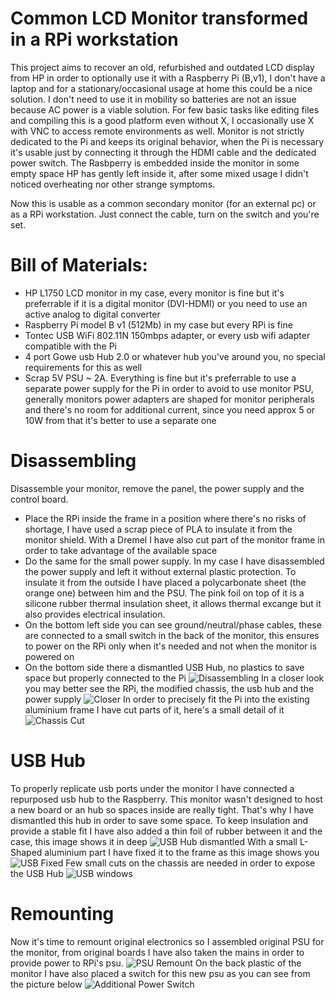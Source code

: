 # Common LCD Monitor transformed in a RPi workstation
This project aims to recover an old, refurbished and outdated LCD display from HP in order to optionally use it with a Raspberry Pi (B,v1), I don't have a laptop and for a stationary/occasional usage at home this could be a nice solution. I don't need to use it in mobility so batteries are not an issue because AC power is a viable solution. For few basic tasks like editing files and compiling this is a good platform even without X, I occasionally use X with VNC to access remote environments as well. Monitor is not strictly dedicated to the Pi and keeps its original behavior, when the Pi is necessary it's usable just by connecting it through the HDMI cable and the dedicated power switch. The Rasbperry is embedded inside the monitor in some empty space HP has gently left inside it, after some mixed usage I didn't noticed overheating nor other strange symptoms.

Now this is usable as a common secondary monitor (for an external pc) or as a RPi workstation. Just connect the cable, turn on the switch and you're set.

# Bill of Materials:
- HP L1750 LCD monitor in my case, every monitor is fine but it's preferrable if it is a digital monitor (DVI-HDMI) or you need to use an active analog to digital converter
- Raspberry Pi model B v1 (512Mb) in my case but every RPi is fine
- Tontec USB WiFi 802.11N 150mbps adapter, or every usb wifi adapter compatible with the Pi
- 4 port Gowe usb Hub 2.0 or whatever hub you've around you, no special requirements for this as well
- Scrap 5V PSU ~ 2A.  Everything is fine but it's preferrable to use a separate power supply for the Pi in order to avoid to use monitor PSU, generally monitors power adapters are shaped for monitor peripherals and there's no room for additional current, since you need approx 5 or 10W from that it's better to use a separate one

# Disassembling
Disassemble your monitor, remove the panel, the power supply and the control board.
- Place the RPi inside the frame in a position where there's no risks of shortage, I have used a scrap piece of PLA to insulate it from the monitor shield. With a Dremel I have also cut part of the monitor frame in order to take advantage of the available space
- Do the same for the small power supply. In my case I have disassembled the power supply and left it without external plastic protection. To insulate it from the outside I have placed a polycarbonate sheet (the orange one) between him and the PSU. The pink foil on top of it is a silicone rubber thermal insulation sheet, it allows thermal excange but it also provides electrical insulation.
- On the bottom left side you can see ground/neutral/phase cables, these are connected to a small switch in the back of the monitor, this ensures to power on the RPi only when it's needed and not when the monitor is powered on
- On the bottom side there a dismantled USB Hub, no plastics to save space but properly connected to the Pi
![Disassembling](02.psupi.jpg)
In a closer look you may better see the RPi, the modified chassis, the usb hub and the power supply
![Closer](03.psupi.detail.jpg)
In order to precisely fit the Pi into the existing aluminium frame I have cut parts of it, here's a small detail of it
![Chassis Cut](04.pi.inside.monitor.jpg)

# USB Hub
To properly replicate usb ports under the monitor I have connected a repurposed usb hub to the Raspberry. This monitor wasn't designed to host a new board or an hub so spaces inside are really tight. That's why I have dismantled this hub in order to save some space. To keep insulation and provide a stable fit I have also added a thin foil of rubber between it and the case, this image shows it in deep
![USB Hub dismantled](05.hub.opened.jpg)
With a small L-Shaped aluminium part I have fixed it to the frame as this image shows you
![USB Fixed](06.hub.fixed.jpg)
Few small cuts on the chassis are needed in order to expose the USB Hub
![USB windows](08.hub.naked.jpg)

# Remounting
Now it's time to remount original electronics so I assembled original PSU for the monitor, from original boards I have also taken the mains in order to provide power to RPi's psu.
![PSU Remount](07.psu.remount.jpg)
On the back plastic of the monitor I have also placed a switch for this new psu as you can see from the picture below
![Additional Power Switch](09.pi.powerswitch.jpg)
